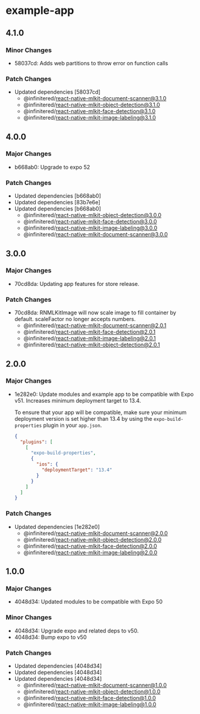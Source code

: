 # example-app

## 4.1.0

### Minor Changes

- 58037cd: Adds web partitions to throw error on function calls

### Patch Changes

- Updated dependencies [58037cd]
  - @infinitered/react-native-mlkit-document-scanner@3.1.0
  - @infinitered/react-native-mlkit-object-detection@3.1.0
  - @infinitered/react-native-mlkit-face-detection@3.1.0
  - @infinitered/react-native-mlkit-image-labeling@3.1.0

## 4.0.0

### Major Changes

- b668ab0: Upgrade to expo 52

### Patch Changes

- Updated dependencies [b668ab0]
- Updated dependencies [83b7e6e]
- Updated dependencies [b668ab0]
  - @infinitered/react-native-mlkit-object-detection@3.0.0
  - @infinitered/react-native-mlkit-face-detection@3.0.0
  - @infinitered/react-native-mlkit-image-labeling@3.0.0
  - @infinitered/react-native-mlkit-document-scanner@3.0.0

## 3.0.0

### Major Changes

- 70cd8da: Updating app features for store release.

### Patch Changes

- 70cd8da: RNMLKitImage will now scale image to fill container by default. scaleFactor no longer accepts numbers.
  - @infinitered/react-native-mlkit-document-scanner@2.0.1
  - @infinitered/react-native-mlkit-face-detection@2.0.1
  - @infinitered/react-native-mlkit-image-labeling@2.0.1
  - @infinitered/react-native-mlkit-object-detection@2.0.1

## 2.0.0

### Major Changes

- 1e282e0: Update modules and example app to be compatible with Expo v51. Increases minimum deployment target to 13.4.

  To ensure that your app will be compatible, make sure your minimum deployment version is set higher than 13.4 by
  using the `expo-build-properties` plugin in your `app.json`.

  ```json
  {
    "plugins": [
      [
        "expo-build-properties",
        {
          "ios": {
            "deploymentTarget": "13.4"
          }
        }
      ]
    ]
  }
  ```

### Patch Changes

- Updated dependencies [1e282e0]
  - @infinitered/react-native-mlkit-document-scanner@2.0.0
  - @infinitered/react-native-mlkit-object-detection@2.0.0
  - @infinitered/react-native-mlkit-face-detection@2.0.0
  - @infinitered/react-native-mlkit-image-labeling@2.0.0

## 1.0.0

### Major Changes

- 4048d34: Updated modules to be compatible with Expo 50

### Minor Changes

- 4048d34: Upgrade expo and related deps to v50.
- 4048d34: Bump expo to v50

### Patch Changes

- Updated dependencies [4048d34]
- Updated dependencies [4048d34]
- Updated dependencies [4048d34]
  - @infinitered/react-native-mlkit-document-scanner@1.0.0
  - @infinitered/react-native-mlkit-object-detection@1.0.0
  - @infinitered/react-native-mlkit-face-detection@1.0.0
  - @infinitered/react-native-mlkit-image-labeling@1.0.0
